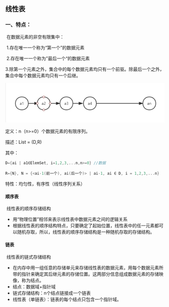 ## 线性表

### 一、特点：

​	在数据元素的非空有限集中：

​	1.存在唯一一个称为“第一个”的数据元素

​	2.存在唯一一个称为”最后一个“的数据元素

​	3.除第一个元素之外，集合中的每个数据元素均只有一个前驱。除最后一个之外，集合中每个数据元素均只有一个后继。

![1563105352755](image\线性结构.png)



定义：n（n>=0）个数据元素的有限序列。

描述：List = (D,R)

其中：

``` c
D={ai | a1∈ElemSet, i=1,2,3,...n,n>=0} //数据

R={N}, N = {<ai-1(前一个), ai(后一个)> | ai-1, ai ∈ D, i = 1,2,3,...n}   // 关系
```

特性：均匀性，有序性（线性序列关系）



#### 顺序表

​	线性表的顺序存储结构

- 用“物理位置”相邻来表示线性表中数据元素之间的逻辑关系
- 根据线性表的顺序结构特点，只要确定了起始位置，线性表中的任一元素都可以随机存取，所以，线性表的顺序存储结构是一种随机存取的存储结构。

#### 链表

​	线性表的链式存储结构

- 在内存中用一组任意的存储单元来存储线性表的数据元素，用每个数据元素所带的指针来确定其后继元素的存储位置。这两部分信息组成数据元素的存储映像，称为结点。
- 结点：数据域+指针域
- 链式存储结构：n个结点链接成一个链表
- 线性表（单链表）：链表的每个结点只包含一个指针域。